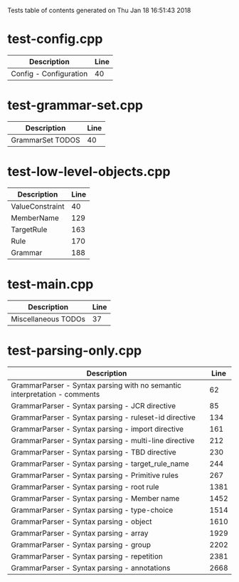 Tests table of contents generated on Thu Jan 18 16:51:43 2018

# test-config.cpp
| Description | Line |
|-------------|------|
| Config - Configuration | 40 |

# test-grammar-set.cpp
| Description | Line |
|-------------|------|
| GrammarSet TODOS | 40 |

# test-low-level-objects.cpp
| Description | Line |
|-------------|------|
| ValueConstraint | 40 |
| MemberName | 129 |
| TargetRule | 163 |
| Rule | 170 |
| Grammar | 188 |

# test-main.cpp
| Description | Line |
|-------------|------|
| Miscellaneous TODOs | 37 |

# test-parsing-only.cpp
| Description | Line |
|-------------|------|
| GrammarParser - Syntax parsing with no semantic interpretation - comments | 62 |
| GrammarParser - Syntax parsing - JCR directive | 85 |
| GrammarParser - Syntax parsing - ruleset-id directive | 134 |
| GrammarParser - Syntax parsing - import directive | 161 |
| GrammarParser - Syntax parsing - multi-line directive | 212 |
| GrammarParser - Syntax parsing - TBD directive | 230 |
| GrammarParser - Syntax parsing - target_rule_name | 244 |
| GrammarParser - Syntax parsing - Primitive rules | 267 |
| GrammarParser - Syntax parsing - root rule | 1381 |
| GrammarParser - Syntax parsing - Member name | 1452 |
| GrammarParser - Syntax parsing - type-choice | 1514 |
| GrammarParser - Syntax parsing - object | 1610 |
| GrammarParser - Syntax parsing - array | 1929 |
| GrammarParser - Syntax parsing - group | 2202 |
| GrammarParser - Syntax parsing - repetition | 2381 |
| GrammarParser - Syntax parsing - annotations | 2668 |
